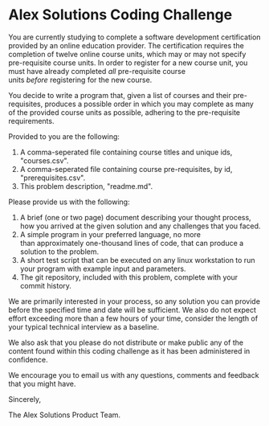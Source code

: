 Alex Solutions Coding Challenge
===============================

You are currently studying to complete a software development certification provided by an online education provider. The certification requires the completion of twelve online course units, which may or may not specify pre-requisite course units. In order to register for a new course unit, you must have already completed _all_ pre-requisite course units _before_ registering for the new course.

You decide to write a program that, given a list of courses and their pre-requisites, produces a possible order in which you may complete as many of the provided course units as possible, adhering to the pre-requisite requirements.

Provided to you are the following:
  1. A comma-seperated file containing course titles and unique ids, "courses.csv".
  2. A comma-seperated file containing course pre-requisites, by id, "prerequisites.csv".
  3. This problem description, "readme.md".

Please provide us with the following:

  1. A brief (one or two page) document describing your thought process, how you arrived at the given solution and any challenges that you faced.
  2. A simple program in your preferred language, no more than approximately one-thousand lines of code, that can produce a solution to the problem. 
  3. A short test script that can be executed on any linux workstation to run your program with example input and parameters.
  4. The git repository, included with this problem, complete with your commit history.

We are primarily interested in your process, so any solution you can provide before the specified time and date will be sufficient. We also do not expect effort exceeding more than a few hours of your time, consider the length of your typical technical interview as a baseline.

We also ask that you please do not distribute or make public any of the content found within this coding challenge as it has been administered in confidence.

We encourage you to email us with any questions, comments and feedback that you might have.

Sincerely,

The Alex Solutions Product Team.
